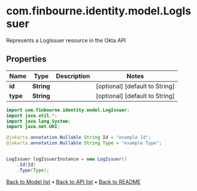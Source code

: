 # com.finbourne.identity.model.LogIssuer
Represents a LogIssuer resource in the Okta API

## Properties

Name | Type | Description | Notes
------------ | ------------- | ------------- | -------------
**id** | **String** |  | [optional] [default to String]
**type** | **String** |  | [optional] [default to String]

```java
import com.finbourne.identity.model.LogIssuer;
import java.util.*;
import java.lang.System;
import java.net.URI;

@jakarta.annotation.Nullable String Id = "example Id";
@jakarta.annotation.Nullable String Type = "example Type";


LogIssuer logIssuerInstance = new LogIssuer()
    .Id(Id)
    .Type(Type);
```


[Back to Model list](../README.md#documentation-for-models) &#8226; [Back to API list](../README.md#documentation-for-api-endpoints) &#8226; [Back to README](../README.md)
